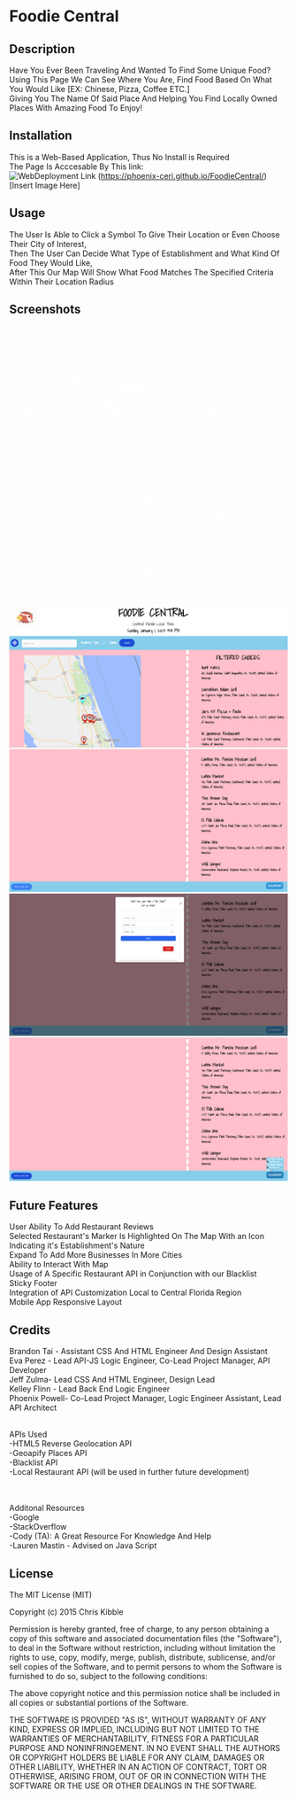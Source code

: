 # Foodie Central
## Description
Have You Ever Been Traveling And Wanted To Find Some Unique Food?
<br /> 
Using This Page We Can See Where You Are, Find Food Based On What You Would Like [EX: Chinese, Pizza, Coffee ETC.] 
<br /> 
Giving You The Name Of Said Place And Helping You Find Locally Owned Places With Amazing Food To Enjoy!

## Installation
This is a Web-Based Application, Thus No Install is Required
<br /> 
The Page Is Acccesable By This link:
<br /> 
![WebDeployment Link](https://phoenix-ceri.github.io/FoodieCentral/)
(https://phoenix-ceri.github.io/FoodieCentral/)
<br /> 
[Insert Image  Here]

## Usage
The User Is Able to Click a Symbol To Give Their Location or Even Choose Their City of Interest, 
<br /> 
Then The User Can Decide What Type of Establishment and What Kind Of Food They Would Like, 
<br /> 
After This Our Map Will Show What Food Matches The Specified Criteria Within Their Location Radius

## Screenshots
![Foodie Central Logo](./assets/screenshots/FoodieCentralLogo.gif)
![Screenshot 1](./assets/screenshots/screenshot1.png)
![Screenshot 2](./assets/screenshots/screenshot2.png)
![Screenshot 3](./assets/screenshots/screenshot3.png)
![Screenshot 4](./assets/screenshots/screenshot4.png)

## Future Features  
User Ability To Add Restaurant Reviews
<br /> 
Selected Restaurant's Marker Is Highlighted On The Map With an Icon Indicating it's Establishment's Nature
<br /> 
Expand To Add More Businesses In More Cities
<br /> 
Ability to Interact With Map
<br />
Usage of A Specific Restaurant API in Conjunction with our Blacklist
<br />
Sticky Footer
<br />
Integration of API Customization Local to Central Florida Region
<br />
Mobile App Responsive Layout


## Credits
Brandon Tai - Assistant CSS And HTML Engineer And Design Assistant
<br /> 
Eva Perez - Lead API-JS Logic Engineer, Co-Lead Project Manager, API Developer
<br /> 
Jeff Zulma- Lead CSS And HTML Engineer, Design Lead
<br /> 
Kelley Flinn - Lead Back End Logic Engineer
<br /> 
Phoenix Powell- Co-Lead Project Manager, Logic Engineer Assistant, Lead API Architect
<br /> 
<br /> 

APIs Used 
<br /> 
-HTML5 Reverse Geolocation API
 <br /> 
-Geoapify Places API
<br />
-Blacklist API
<br />
-Local Restaurant API (will be used in further future development)
<br />
<br /> 
<br /> 
 
Additonal Resources 
<br /> 
-Google
<br /> 
-StackOverflow
<br /> 
-Cody (TA): A Great Resource For Knowledge And Help 
<br /> 
-Lauren Mastin - Advised on Java Script

## License
The MIT License (MIT)

Copyright (c) 2015 Chris Kibble

Permission is hereby granted, free of charge, to any person obtaining a copy of this software and associated documentation files (the "Software"), to deal in the Software without restriction, including without limitation the rights to use, copy, modify, merge, publish, distribute, sublicense, and/or sell copies of the Software, and to permit persons to whom the Software is furnished to do so, subject to the following conditions:

The above copyright notice and this permission notice shall be included in all copies or substantial portions of the Software.

THE SOFTWARE IS PROVIDED "AS IS", WITHOUT WARRANTY OF ANY KIND, EXPRESS OR IMPLIED, INCLUDING BUT NOT LIMITED TO THE WARRANTIES OF MERCHANTABILITY, FITNESS FOR A PARTICULAR PURPOSE AND NONINFRINGEMENT. IN NO EVENT SHALL THE AUTHORS OR COPYRIGHT HOLDERS BE LIABLE FOR ANY CLAIM, DAMAGES OR OTHER LIABILITY, WHETHER IN AN ACTION OF CONTRACT, TORT OR OTHERWISE, ARISING FROM, OUT OF OR IN CONNECTION WITH THE SOFTWARE OR THE USE OR OTHER DEALINGS IN THE SOFTWARE.
